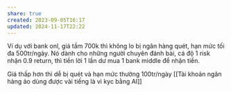 ```yaml
---
share: true
created: 2023-09-05T16:17
updated: 2024-11-17T22:22
---
```

Ví dụ với bank onl, giá tầm 700k thì không lo bị ngân hàng quét, hạn mức tối đa 500tr/ngày. Nó dành cho những người chuyên đánh bài, cá độ 1 risk nhận 0.9 return, thì tiền lời 1 lần dư mua 1 bank middle để nhận tiền.

Giá thấp hơn thì dễ bị quét và hạn mức thường 100tr/ngày
[[Tài khoản ngân hàng ảo dùng được vài tiếng là vì kyc bằng AI]]
